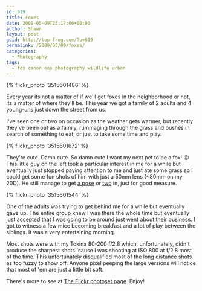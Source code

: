 ```yaml
---
id: 619
title: Foxes
date: 2009-05-09T23:17:06+00:00
author: Shawn
layout: post
guid: http://top-frog.com/?p=619
permalink: /2009/05/09/foxes/
categories:
  - Photography
tags:
  - fox canon eos photography wildlife urban
---
```


{% flickr_photo '3515601486' %}

Every year its not a matter of if we'll get foxes in the neighborhood or not, its a matter of where they'll be. This year we got a family of 2 adults and 4 young-uns just down the street from us.

I've seen one or two on occasion as the weather gets warmer, but recently they've been out as a family, rummaging through the grass and bushes in search of something to eat, or just to take some time and play.



{% flickr_photo '3515601672' %}

They're cute. Damn cute. So damn cute I want my next pet to be a fox! 😉 This little guy on the left took a particular interest in me for a while but eventually just stopped paying attention to me and just ate some grass so I could get some fun shots of him with just a 50mm lens (~80mm on my 20D). He still manage to get [a pose](http://www.flickr.com/photos/tehgipster/3514792789/in/set-72157617815630609/) or [two](http://www.flickr.com/photos/tehgipster/3515601634/in/set-72157617815630609/) in, just for good measure.

{% flickr_photo '3515601544' %}

One of the adults was trying to get behind me for a while but eventually gave up. The entire group knew I was there the whole time but eventually just accepted that I was going to be around just went about their business. I got to witness a few mice becoming breakfast and a lot of play between the siblings. It was a very entertaining morning.

Most shots were with my Tokina 80-200 f/2.8 which, unfortunately, didn't produce the sharpest shots 'cause I was shooting at ISO 800 at f/2.8 most of the time. This unfortunately disqualified most of the long distance shots as too fuzzy to show off. Anyone pixel peeping the large versions will notice that most of 'em are just a little bit soft. 

There's more to see at [The Flickr photoset page](http://www.flickr.com/photos/tehgipster/sets/72157617815630609/). Enjoy!
